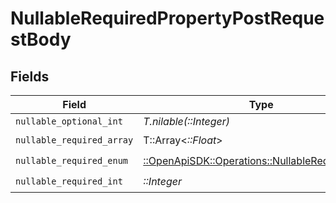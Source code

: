 # NullableRequiredPropertyPostRequestBody


## Fields

| Field                                                                                             | Type                                                                                              | Required                                                                                          | Description                                                                                       |
| ------------------------------------------------------------------------------------------------- | ------------------------------------------------------------------------------------------------- | ------------------------------------------------------------------------------------------------- | ------------------------------------------------------------------------------------------------- |
| `nullable_optional_int`                                                                           | *T.nilable(::Integer)*                                                                            | :heavy_minus_sign:                                                                                | N/A                                                                                               |
| `nullable_required_array`                                                                         | T::Array<*::Float*>                                                                               | :heavy_check_mark:                                                                                | N/A                                                                                               |
| `nullable_required_enum`                                                                          | [::OpenApiSDK::Operations::NullableRequiredEnum](../../models/operations/nullablerequiredenum.md) | :heavy_check_mark:                                                                                | N/A                                                                                               |
| `nullable_required_int`                                                                           | *::Integer*                                                                                       | :heavy_check_mark:                                                                                | N/A                                                                                               |